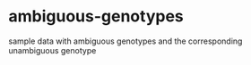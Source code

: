 # ambiguous-genotypes
sample data with ambiguous genotypes and the corresponding unambiguous genotype
